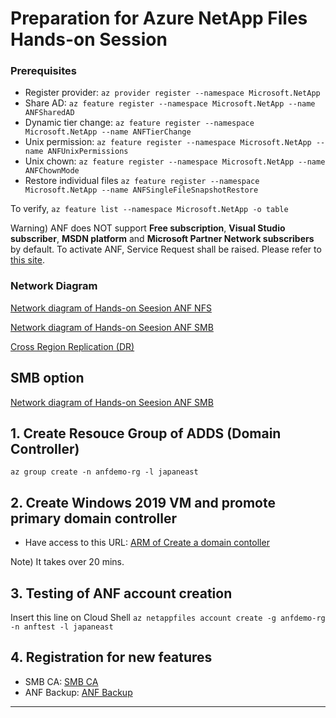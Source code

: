# Preparation for Azure NetApp Files Hands-on Session

### **Prerequisites**
- Register provider: `az provider register --namespace Microsoft.NetApp`
- Share AD: `az feature register --namespace Microsoft.NetApp --name ANFSharedAD`
- Dynamic tier change: `az feature register --namespace Microsoft.NetApp --name ANFTierChange`
- Unix permission: `az feature register --namespace Microsoft.NetApp --name ANFUnixPermissions`
- Unix chown: `az feature register --namespace Microsoft.NetApp --name ANFChownMode`
- Restore individual files `az feature register --namespace Microsoft.NetApp --name ANFSingleFileSnapshotRestore`

To verify, `az feature list --namespace Microsoft.NetApp -o table`

Warning) ANF does NOT support **Free subscription**, **Visual Studio subscriber**, **MSDN platform** and **Microsoft Partner Network subscribers** by default.  To activate ANF, Service Request shall be raised.  Please refer to [this site](https://docs.microsoft.com/en-us/azure/azure-netapp-files/request-region-access). 

### **Network Diagram**

[Network diagram of Hands-on Seesion ANF NFS](https://github.com/maysay1999/aad/blob/main/prep/images/220203_hands-on_diagram_linux_nfs_auseast.pdf)

[Network diagram of Hands-on Seesion ANF SMB](https://github.com/maysay1999/aad/blob/main/prep/images/220203_hands-on_diagram_smb_japaneast%20.pdf)

[Cross Region Replication (DR)](https://github.com/maysay1999/aad/blob/main/prep/images/220107_crr_diagram.pdf)

## SMB option

[Network diagram of Hands-on Seesion ANF SMB](https://github.com/maysay1999/aad/blob/main/prep/images/220203_hands-on_diagram_smb_japaneast.pdf)

## 1. Create Resouce Group of ADDS (Domain Controller)
`az group create -n anfdemo-rg -l japaneast`

## 2. Create Windows 2019 VM and promote primary domain controller
- Have access to this URL: [ARM of Create a domain contoller](https://github.com/Azure/AzureStack-QuickStart-Templates/tree/master/active-directory-new-domain)

Note) It takes over 20 mins. 

## 3. Testing of ANF account creation
Insert this line on Cloud Shell
`az netappfiles account create -g anfdemo-rg -n anftest -l japaneast`

## 4. Registration for new features
- SMB CA: [SMB CA](https://forms.office.com/Pages/ResponsePage.aspx?id=v4j5cvGGr0GRqy180BHbR2Qj2eZL0mZPv1iKUrDGvc9UQUFTUjExUDA5VU5KMUY1RllSVjNEOUVTWCQlQCN0PWcu)
- ANF Backup: [ANF Backup](https://forms.office.com/pages/responsepage.aspx?id=v4j5cvGGr0GRqy180BHbR2Qj2eZL0mZPv1iKUrDGvc9UMkI3NUIxVkVEVkdJMko3WllQMVRNMTdEWSQlQCN0PWcu)

---
